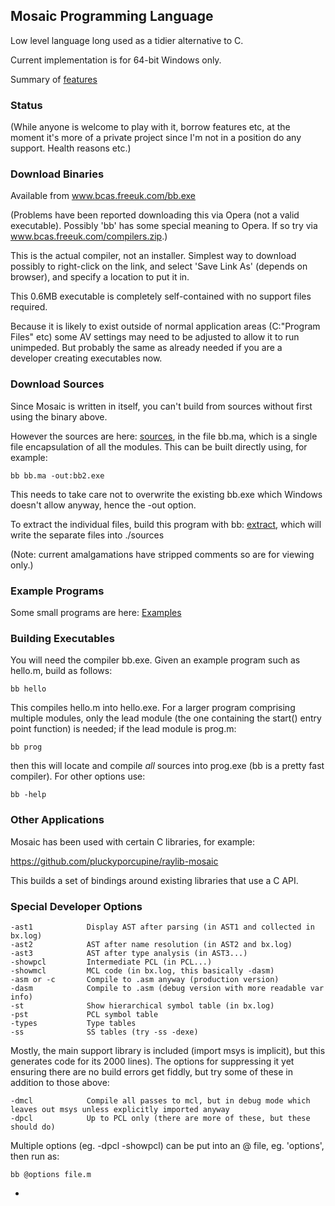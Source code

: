 ## Mosaic Programming Language

Low level language long used as a tidier alternative to C.

Current implementation is for 64-bit Windows only.

Summary of [features](../mfeatures.md)

### Status

(While anyone is welcome to play with it, borrow features etc, at the moment it's more of a private project since I'm not in a position do any support. Health reasons etc.)

### Download Binaries

Available from www.bcas.freeuk.com/bb.exe

(Problems have been reported downloading this via Opera (not a valid executable). Possibly 'bb' has some special meaning to Opera. If so try via www.bcas.freeuk.com/compilers.zip.)

This is the actual compiler, not an installer. Simplest way to download possibly to right-click on the link, and select 'Save Link As' (depends on browser), and specify a location to put it in.

This 0.6MB executable is completely self-contained with no support files required.

Because it is likely to exist outside of normal application areas (C:\"Program Files" etc) some AV settings may need to be adjusted to allow it to run unimpeded. But probably the same as already needed if you are a developer creating executables now.

### Download Sources

Since Mosaic is written in itself, you can't build from sources without first using the binary above.

However the sources are here: [sources](../sources), in the file bb.ma, which is a single file encapsulation of all the modules. This can be built directly using, for example:

    bb bb.ma -out:bb2.exe

This needs to take care not to overwrite the existing bb.exe which Windows doesn't allow anyway, hence the -out option.

To extract the individual files, build this program with bb: [extract](../Examples/extract.m), which will write the separate files into ./sources

(Note: current amalgamations have stripped comments so are for viewing only.)

### Example Programs

Some small programs are here: [Examples](../Examples)

### Building Executables

You will need the compiler bb.exe. Given an example program such as hello.m, build as follows:

    bb hello

This compiles hello.m into hello.exe. For a larger program comprising multiple modules, only the lead module (the one containing the start() entry point function) is needed; if the lead module is prog.m:

    bb prog

then this will locate and compile *all* sources into prog.exe (bb is a pretty fast compiler). For other options use:

    bb -help

### Other Applications

Mosaic has been used with certain C libraries, for example:

https://github.com/pluckyporcupine/raylib-mosaic

This builds a set of bindings around existing libraries that use a C API.

### Special Developer Options
````
-ast1            Display AST after parsing (in AST1 and collected in bx.log)
-ast2            AST after name resolution (in AST2 and bx.log)
-ast3            AST after type analysis (in AST3...)
-showpcl         Intermediate PCL (in PCL...)
-showmcl         MCL code (in bx.log, this basically -dasm)
-asm or -c       Compile to .asm anyway (production version)
-dasm            Compile to .asm (debug version with more readable var info)
-st              Show hierarchical symbol table (in bx.log)
-pst             PCL symbol table
-types           Type tables
-ss              SS tables (try -ss -dexe)
````
Mostly, the main support library is included (import msys is implicit), but this generates code for its 2000 lines). The options for suppressing it yet ensuring there are no build errors get fiddly, but try some of these in addition to those above:
````
-dmcl            Compile all passes to mcl, but in debug mode which leaves out msys unless explicitly imported anyway
-dpcl            Up to PCL only (there are more of these, but these should do)
````
Multiple options (eg. -dpcl -showpcl) can be put into an @ file, eg. 'options', then run as:
````
bb @options file.m
````

-


